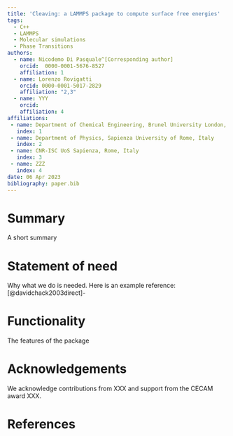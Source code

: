 ```yaml
---
title: 'Cleaving: a LAMMPS package to compute surface free energies'
tags:
  - C++
  - LAMMPS
  - Molecular simulations
  - Phase Transitions
authors:
  - name: Nicodemo Di Pasquale^[Corresponding author]
    orcid:  0000-0001-5676-8527
    affiliation: 1
  - name: Lorenzo Rovigatti
    orcid: 0000-0001-5017-2829
    affiliation: "2,3"
  - name: YYY
    orcid:
    affiliation: 4
affiliations:
 - name: Department of Chemical Engineering, Brunel University London, United Kingdom
   index: 1
 - name: Department of Physics, Sapienza University of Rome, Italy
   index: 2
 - name: CNR-ISC UoS Sapienza, Rome, Italy
   index: 3
 - name: ZZZ
   index: 4
date: 06 Apr 2023
bibliography: paper.bib
---
```


# Summary

A short summary

# Statement of need

Why what we do is needed. Here is an example reference: [@davidchack2003direct]-

# Functionality

The features of the package

# Acknowledgements

We acknowledge contributions from XXX and support from the CECAM award XXX.

# References

